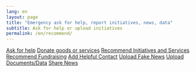 ```yaml
---
lang: en
layout: page
title: "Emergency ask for help, report initiatives, news, data"
subtitle: Ask for help or upload initiatives
permalink: /en/recommend/
---
```


<div class="offset-md-3 col-md-6">
  <a class="btn btn-success btn-lg btn-block btn-form" href="/segnala/en/chiedi-aiuto">Ask for help</a>
  <a class="btn btn-success btn-lg btn-block btn-form" href="/segnala/dona-beni-servizi">Donate goods or services</a>
  <a class="btn btn-outline-dark btn-lg btn-block btn-form " href="/segnala/iniziative-servizi">Recommend Initiatives and Services</a>
  <a class="btn btn-outline-dark btn-lg btn-block btn-form " href="/segnala/raccolta-fondi">Recommend Fundraising</a>
  <a class="btn btn-outline-dark btn-lg btn-block btn-form" href="/segnala/contatto-utile">Add Helpful Contact</a>
  <a class="btn btn-outline-dark btn-lg btn-block btn-form" href="/segnala/bufala">Upload Fake News</a>
  <a class="btn btn-outline-dark btn-lg btn-block btn-form" href="/segnala/documenti-dati">Upload Documents/Data</a>
  <a class="btn btn-outline-dark btn-lg btn-block btn-form" href="forms/segnala_news">Share News</a>
</div>

